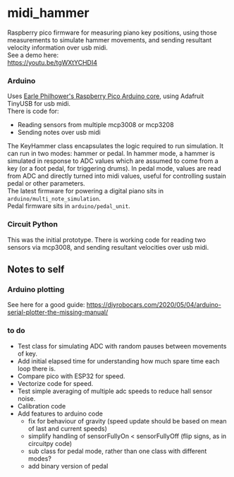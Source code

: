 # midi_hammer
Raspberry pico firmware for measuring piano key positions, using those measurements to simulate hammer movements, and sending resultant velocity information over usb midi.  
See a demo here:  
https://youtu.be/tgWXtYCHDI4

### Arduino
Uses [Earle Philhower's Raspberry Pico Arduino core](https://github.com/earlephilhower/arduino-pico), using Adafruit TinyUSB for usb midi.  
There is code for:
- Reading sensors from multiple mcp3008 or mcp3208
- Sending notes over usb midi  

The KeyHammer class encapsulates the logic required to run simulation. It can run in two modes: hammer or pedal. In hammer mode, a hammer is simulated in response to ADC values which are assumed to come from a key (or a foot pedal, for triggering drums). In pedal mode, values are read from ADC and directly turned into midi values, useful for controlling sustain pedal or other parameters.  
The latest firmware for powering a digital piano sits in `arduino/multi_note_simulation`.  
Pedal firmware sits in `arduino/pedal_unit`.  

### Circuit Python
This was the initial prototype. There is working code for reading two sensors via mcp3008, and sending resultant velocities over usb midi.  


## Notes to self
### Arduino plotting
See here for a good guide: https://diyrobocars.com/2020/05/04/arduino-serial-plotter-the-missing-manual/  

### to do
- Test class for simulating ADC with random pauses between movements of key.
- Add initial elapsed time for understanding how much spare time each loop there is.
- Compare pico with ESP32 for speed.
- Vectorize code for speed.
- Test simple averaging of multiple adc speeds to reduce hall sensor noise.
- Calibration code
- Add features to arduino code
    - fix for behaviour of gravity (speed update should be based on mean of last and current speeds)
    - simplify handling of sensorFullyOn < sensorFullyOff (flip signs, as in circuitpy code)
    - sub class for pedal mode, rather than one class with different modes?
    - add binary version of pedal

